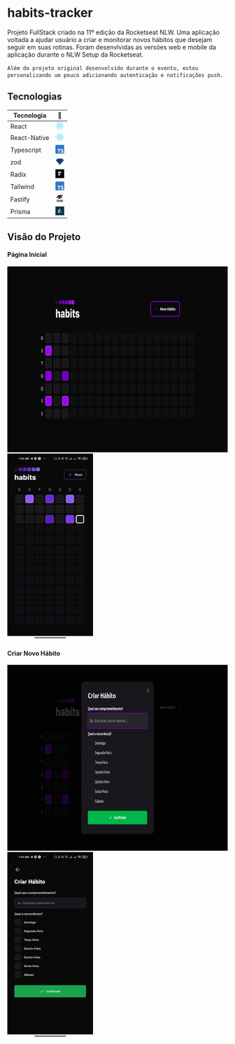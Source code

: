 # habits-tracker
Projeto FullStack criado na 11º edição da Rocketseat NLW. Uma aplicação voltada a ajudar usuário a criar e monitorar novos hábitos que desejam seguir em suas rotinas. Foram desenvlvidas as versões web e mobile da aplicação durante o NLW Setup da Rocketseat.
```
Além do projeto original desenvolvido durante o evento, estou personalizando um pouco adicionando autenticação e notificações push.
```



## Tecnologias

| Tecnologia   |:link:|
|--------------|---|
| React        |<a href="https://reactjs.org/"><img src=assets/logos/react.svg width="20"/></a>|
| React-Native |<a href="https://reactnative.dev/"><img src=assets/logos/react.svg width="20"/></a>|
| Typescript   |<a href="https://www.typescriptlang.org/"><img src=assets/logos/typescript.png width="20"/></a>|
| zod          |<a href="https://zod.dev/"><img src=assets/logos/zod.svg width="20"/></a>|
| Radix        |<a href="https://www.radix-ui.com/"><img src=assets/logos/radix.png width="20"/></a>|
| Tailwind     |<a href="https://www.typescriptlang.org/"><img src=assets/logos/typescript.png width="20"/></a>|
| Fastify      |<a href="https://www.fastify.io/"><img src=assets/logos/fastify.png width="20"/></a>|
| Prisma       |<a href="https://www.prisma.io/"><img src=assets/logos/prisma.png width="20"/></a>|


## Visão do Projeto

<section class="container">
    <h4>Página Inicial</h3>
    <div class="screen">
        <img src="assets/home.png" height="425"/>
        <img src="assets/home-mobile.jpg"height="425"/>
    </div>
    <h4>Criar Novo Hábito</h3>
    <div class="screen">
        <img src="assets/new-habit.png"  height="425" />
        <img src="assets/new-mobile.jpg"  height="425" />
    </div> 
</section>


<!-- <style>
    
    ul {
        list-style-type: none;       
    }

    li {
        margin-left: -24px;
    }

    li img {
        width: 20px;
    }

    li a {
        text-decoration: none !important;
        color:  !important;
    }

    li, li a {
        display: flex;
        justify-content: start;
        align-items: center;
        gap: 10px;
    }

    section.container {
        display: flex;  
        flex-direction: column;
        justify-content: center;
        align-items: center;
    }

    div.screen {
       display: flex;
       flex-direction: row;
       gap: 4px;
    }    

    img {
        display: block;
        max-width:1024px;
        max-height:240px;
        width: auto;
        height: auto;
    }
</style> -->
